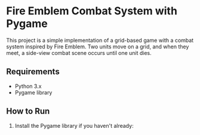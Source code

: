 # Fire Emblem Combat System with Pygame

This project is a simple implementation of a grid-based game with a combat system inspired by Fire Emblem. Two units move on a grid, and when they meet, a side-view combat scene occurs until one unit dies.

## Requirements

- Python 3.x
- Pygame library

## How to Run

1. Install the Pygame library if you haven't already:

